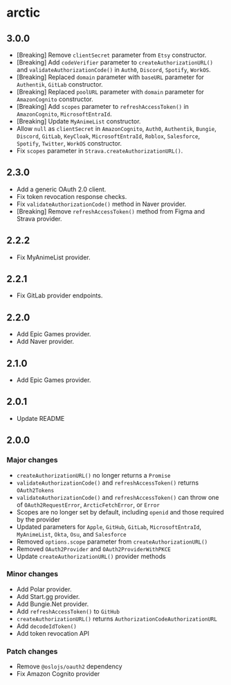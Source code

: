 # arctic

## 3.0.0

- [Breaking] Remove `clientSecret` parameter from `Etsy` constructor.
- [Breaking] Add `codeVerifier` parameter to `createAuthorizationURL()` and `validateAuthorizationCode()` in `Auth0`, `Discord`, `Spotify`, `WorkOS`.
- [Breaking] Replaced `domain` parameter with `baseURL` parameter for `Authentik`, `GitLab` constructor.
- [Breaking] Replaced `poolURL` parameter with `domain` parameter for `AmazonCognito` constructor.
- [Breaking] Add `scopes` parameter to `refreshAccessToken()` in `AmazonCognito`, `MicrosoftEntraId`.
- [Breaking] Update `MyAnimeList` constructor.
- Allow `null` as `clientSecret` in `AmazonCognito`, `Auth0`, `Authentik`, `Bungie`, `Discord`, `GitLab`, `KeyCloak`, `MicrosoftEntraId`, `Roblox`, `Salesforce`, `Spotify`, `Twitter`, `WorkOS` constructor.
- Fix `scopes` parameter in `Strava.createAuthorizationURL()`.

## 2.3.0

- Add a generic OAuth 2.0 client.
- Fix token revocation response checks.
- Fix `validateAuthorizationCode()` method in Naver provider.
- [Breaking] Remove `refreshAccessToken()` method from Figma and Strava provider.

## 2.2.2

- Fix MyAnimeList provider.

## 2.2.1

- Fix GitLab provider endpoints.

## 2.2.0

- Add Epic Games provider.
- Add Naver provider.

## 2.1.0

- Add Epic Games provider.

## 2.0.1

- Update README

## 2.0.0

### Major changes

- `createAuthorizationURL()` no longer returns a `Promise`
- `validateAuthorizationCode()` and `refreshAccessToken()` returns `OAuth2Tokens`
- `validateAuthorizationCode()` and `refreshAccessToken()` can throw one of `OAuth2RequestError`, `ArcticFetchError`, or `Error`
- Scopes are no longer set by default, including `openid` and those required by the provider
- Updated parameters for `Apple`, `GitHub`, `GitLab`, `MicrosoftEntraId`, `MyAnimeList`, `Okta`, `Osu`, and `Salesforce`
- Removed `options.scope` parameter from `createAuthorizationURL()`
- Removed `OAuth2Provider` and `OAuth2ProviderWithPKCE`
- Update `createAuthorizationURL()` provider methods

### Minor changes

- Add Polar provider.
- Add Start.gg provider.
- Add Bungie.Net provider.
- Add `refreshAccessToken()` to `GitHub`
- `createAuthorizationURL()` returns `AuthorizationCodeAuthorizationURL`
- Add `decodeIdToken()`
- Add token revocation API

### Patch changes

- Remove `@oslojs/oauth2` dependency
- Fix Amazon Cognito provider
